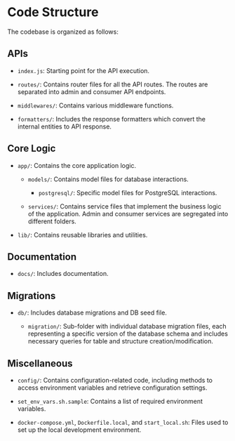 # Code Structure

The codebase is organized as follows:

## APIs
- `index.js`: Starting point for the API execution.

- `routes/`: Contains router files for all the API routes. The routes are separated into admin and consumer API endpoints.

- `middlewares/`: Contains various middleware functions.

- `formatters/`: Includes the response formatters which convert the internal entities to API response.

## Core Logic
- `app/`: Contains the core application logic.

  - `models/`: Contains model files for database interactions.

    - `postgresql/`: Specific model files for PostgreSQL interactions.

  - `services/`: Contains service files that implement the business logic of the application. Admin and consumer services are segregated into different folders.

- `lib/`: Contains reusable libraries and utilities.

## Documentation
- `docs/`: Includes documentation.

## Migrations
- `db/`: Includes database migrations and DB seed file.

  - `migration/`: Sub-folder with individual database migration files, each representing a specific version of the database schema and includes necessary queries for table and structure creation/modification.
  
## Miscellaneous
- `config/`: Contains configuration-related code, including methods to access environment variables and retrieve configuration settings.

- `set_env_vars.sh.sample`: Contains a list of required environment variables.

- `docker-compose.yml`, `Dockerfile.local`, and `start_local.sh`: Files used to set up the local development environment.
